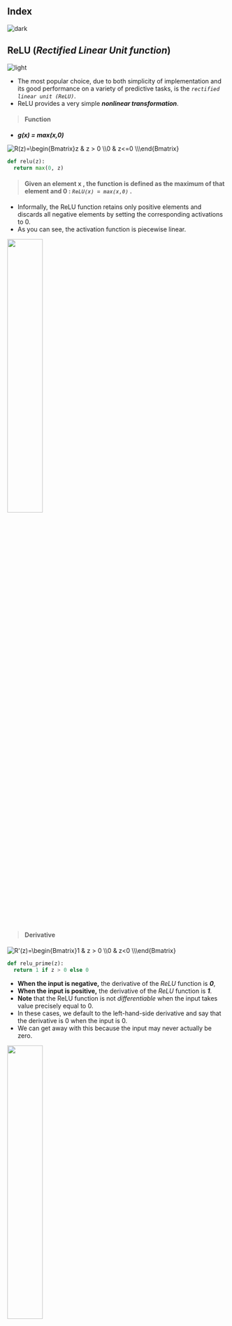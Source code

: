 ## Index
![dark](https://user-images.githubusercontent.com/12748752/141935752-90492d2e-7904-4f9f-a5a1-c4e59ddc3a33.png)

## ReLU (_Rectified Linear Unit function_)
![light](https://user-images.githubusercontent.com/12748752/136802581-e8e0607f-3472-44f7-a8b2-8ba82a0f8070.png)
* The most popular choice, due to both simplicity of implementation and its good performance on a variety of predictive tasks, is the _`rectified linear unit (ReLU)`_.
* ReLU provides a very simple _**nonlinear transformation**_.
> #### Function
*  **_g(x) = max(x,0)_**
<img src="https://latex.codecogs.com/svg.image?R(z)=\begin{Bmatrix}z&space;&&space;z&space;>&space;0&space;\\0&space;&&space;z<=0&space;\\\end{Bmatrix}" title="R(z)=\begin{Bmatrix}z & z > 0 \\0 & z<=0 \\\end{Bmatrix}" />

```Python
def relu(z):
  return max(0, z)
```
> #### Given an element  x , the function is defined as the maximum of that element and  0 : _`ReLU(x) = max(x,0)`_ .
* Informally, the ReLU function retains only positive elements and discards all negative elements by setting the corresponding activations to 0. 
* As you can see, the activation function is piecewise linear.
<img src="https://user-images.githubusercontent.com/12748752/146598670-fcbad072-91b1-4a5e-b6c3-33ccc2db8bc0.png" width=40% />

> #### Derivative
<img src="https://latex.codecogs.com/svg.image?R'(z)=\begin{Bmatrix}1&space;&&space;z&space;>&space;0&space;\\0&space;&&space;z<0&space;\\\end{Bmatrix}" title="R'(z)=\begin{Bmatrix}1 & z > 0 \\0 & z<0 \\\end{Bmatrix}" />

```Python
def relu_prime(z):
  return 1 if z > 0 else 0
```
* **When the input is negative,** the derivative of the _ReLU_ function is _**0**_, 
* **When the input is positive,** the derivative of the _ReLU_ function is _**1**_. 
* **Note** that the ReLU function is not _differentiable_ when the input takes value precisely equal to 0. 
* In these cases, we default to the left-hand-side derivative and say that the derivative is 0 when the input is 0.
* We can get away with this because the input may never actually be zero. 
<img src="https://user-images.githubusercontent.com/12748752/146598664-52c52230-8f50-49a4-8e27-e4f35f735726.png" width=40% />

* _ReLU_ behave much better in deep neural networks, mostly because it does not saturate for positive values (and because it is fast to compute).
#### _dying ReLUs_ Problem
* During training, some neurons effectively “die,” meaning they stop outputting anything other than 0. 
* In some cases, you may find that half of your network’s neurons are dead, especially if you used a large learning rate. 
* A neuron dies when its weights get tweaked in such a way that the weighted sum of its inputs are negative for all instances in the training set. 
* When this happens, it just keeps outputting zeros, and Gradient Descent does not affect it anymore because the gradient of the ReLU function is zero when its input is negative.

## _Leaky ReLU_
![light](https://user-images.githubusercontent.com/12748752/136802581-e8e0607f-3472-44f7-a8b2-8ba82a0f8070.png)
* To solve the  _dying ReLUs_ problem, we use leaky ReLU. 
> #### Function 
* _**LeakyReLU (z) = max(αz, z)**_
* The hyperparameter **_α_** defines how much the function “leaks”: it is the slope of the function for z < 0 and is typically set to 0.01. This small slope ensures that leaky ReLUs never die; they can go into a long coma, but they have a chance to eventually wake up. A 2015 paper compared several variants of the ReLU activation function, and one of its conclusions was that the leaky variants always outperformed the strict ReLU activation function. In fact, setting α = 0.2 (a huge leak) seemed to result in better performance than α = 0.01 (a small leak). The paper also evaluated the randomized leaky ReLU (RReLU), where α is picked randomly in a given range during training and is fixed to an average value during testing. RReLU also performed fairly well and seemed to act as a regularizer (reducing the risk of overfitting the training set). Finally, the paper evaluated the parametric leaky ReLU (PReLU), where α is authorized to be learned during training (instead of being a hyperparameter, it becomes a parameter that can be modified by backpropagation like any other parameter). PReLU was reported to strongly outperform ReLU on large image datasets, but on smaller datasets it runs the risk of overfitting the training set.
<img src="https://user-images.githubusercontent.com/12748752/146623578-642cb1b9-d04e-4ede-9b4a-86355049dc23.png" width=40% />
<img src="https://latex.codecogs.com/svg.image?R(z)=\begin{Bmatrix}z&space;&&space;z&space;>&space;0&space;\\\alpha&space;z&space;&&space;z<=0&space;\\\end{Bmatrix}" title="R(z)=\begin{Bmatrix}z & z > 0 \\\alpha z & z<=0 \\\end{Bmatrix}" />

<img src="https://user-images.githubusercontent.com/12748752/146623581-05a0697b-f8fb-4189-bfd7-59fce72cf7dc.png" width=40% />
<img src="https://latex.codecogs.com/svg.image?R'(z)=\begin{Bmatrix}1&space;&&space;z&space;>&space;0&space;\\\alpha&space;&&space;z<0&space;\\\end{Bmatrix}" title="R'(z)=\begin{Bmatrix}1 & z > 0 \\\alpha & z<0 \\\end{Bmatrix}" />

![light](https://user-images.githubusercontent.com/12748752/136802581-e8e0607f-3472-44f7-a8b2-8ba82a0f8070.png)

> ## in general SELU > ELU > leaky ReLU (and its variants) > ReLU > tanh > logistic.
